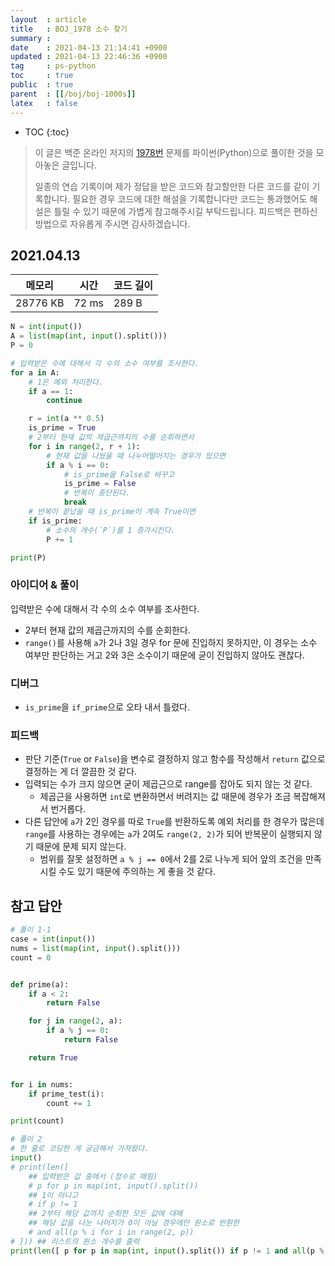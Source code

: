 ```yaml
---
layout  : article
title   : BOJ_1978 소수 찾기
summary : 
date    : 2021-04-13 21:14:41 +0900
updated : 2021-04-13 22:46:36 +0900
tag     : ps-python
toc     : true
public  : true
parent  : [[/boj/boj-1000s]]
latex   : false
---
```

* TOC
{:toc}

> 이 글은 백준 온라인 저지의 [1978번](https://www.acmicpc.net/problem/1978) 문제를 파이썬(Python)으로 풀이한 것을 모아놓은 글입니다.
>
> 일종의 연습 기록이며 제가 정답을 받은 코드와 참고할만한 다른 코드를 같이 기록합니다. 필요한 경우 코드에 대한 해설을 기록합니다만 코드는 통과했어도 해설은 틀릴 수 있기 때문에 가볍게 참고해주시길 부탁드립니다. 피드백은 편하신 방법으로 자유롭게 주시면 감사하겠습니다.

## 2021.04.13

| 메모리    | 시간  | 코드 길이 |
| --------- | ----- | --------- |
| 28776 KB  | 72 ms | 289 B     |

```python
N = int(input())
A = list(map(int, input().split()))
P = 0

# 입력받은 수에 대해서 각 수의 소수 여부를 조사한다.
for a in A:
    # 1은 예외 처리한다.
    if a == 1:
        continue

    r = int(a ** 0.5)
    is_prime = True
    # 2부터 현재 값의 제곱근까지의 수를 순회하면서
    for i in range(2, r + 1):
        # 현재 값을 나눴을 때 나누어떨어지는 경우가 있으면
        if a % i == 0:
            # is_prime을 False로 바꾸고
            is_prime = False
            # 반복이 중단된다.
            break
    # 반복이 끝났을 때 is_prime이 계속 True이면
    if is_prime:
        # 소수의 개수(`P`)를 1 증가시킨다.
        P += 1

print(P)

```

### 아이디어 & 풀이

입력받은 수에 대해서 각 수의 소수 여부를 조사한다.

* 2부터 현재 값의 제곱근까지의 수를 순회한다.
* `range()`를 사용해 `a`가 2나 3일 경우 for 문에 진입하지 못하지만, 이 경우는 소수 여부만 판단하는 거고 2와 3은 소수이기 때문에 굳이 진입하지 않아도 괜찮다.

### 디버그

* `is_prime`을 `if_prime`으로 오타 내서 틀렸다.

### 피드백

* 판단 기준(`True` or `False`)을 변수로 결정하지 않고 함수를 작성해서 `return` 값으로 결정하는 게 더 깔끔한 것 같다.
* 입력되는 수가 크지 않으면 굳이 제곱근으로 range를 잡아도 되지 않는 것 같다.
    * 제곱근을 사용하면 `int`로 변환하면서 버려지는 값 때문에 경우가 조금 복잡해져서 번거롭다.
* 다른 답안에 `a`가 2인 경우를 따로 `True`를 반환하도록 예외 처리를 한 경우가 많은데 `range`를 사용하는 경우에는 `a`가 2여도 `range(2, 2)`가 되어 반복문이 실행되지 않기 때문에 문제 되지 않는다.
    * 범위를 잘못 설정하면 `a % j == 0`에서 2를 2로 나누게 되어 앞의 조건을 만족시킬 수도 있기 때문에 주의하는 게 좋을 것 같다.

## 참고 답안

```python
# 풀이 1-1
case = int(input())
nums = list(map(int, input().split()))
count = 0


def prime(a):
    if a < 2:
        return False

    for j in range(2, a):
        if a % j == 0:
            return False

    return True


for i in nums:
    if prime_test(i):
        count += 1

print(count)

# 풀이 2
# 한 줄로 코딩한 게 궁금해서 가져왔다.
input()
# print(len([
    ## 입력받은 값 중에서 (정수로 매핑)
    # p for p in map(int, input().split())
    ## 1이 아니고 
    # if p != 1
    ## 2부터 해당 값까지 순회한 모든 값에 대해
    ## 해당 값을 나눈 나머지가 0이 아닐 경우에만 원소로 반환한
    # and all(p % i for i in range(2, p))
# ])) ## 리스트의 원소 개수를 출력
print(len([ p for p in map(int, input().split()) if p != 1 and all(p % i for i in range(2, p))
```

